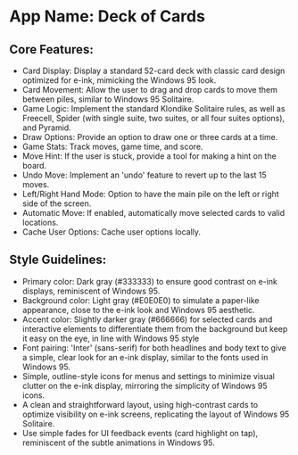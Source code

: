 # **App Name**: Deck of Cards

## Core Features:

- Card Display: Display a standard 52-card deck with classic card design optimized for e-ink, mimicking the Windows 95 look.
- Card Movement: Allow the user to drag and drop cards to move them between piles, similar to Windows 95 Solitaire.
- Game Logic: Implement the standard Klondike Solitaire rules, as well as Freecell, Spider (with single suite, two suites, or all four suites options), and Pyramid.
- Draw Options: Provide an option to draw one or three cards at a time.
- Game Stats: Track moves, game time, and score.
- Move Hint: If the user is stuck, provide a tool for making a hint on the board.
- Undo Move: Implement an 'undo' feature to revert up to the last 15 moves.
- Left/Right Hand Mode: Option to have the main pile on the left or right side of the screen.
- Automatic Move: If enabled, automatically move selected cards to valid locations.
- Cache User Options: Cache user options locally.

## Style Guidelines:

- Primary color: Dark gray (#333333) to ensure good contrast on e-ink displays, reminiscent of Windows 95.
- Background color: Light gray (#E0E0E0) to simulate a paper-like appearance, close to the e-ink look and Windows 95 aesthetic.
- Accent color: Slightly darker gray (#666666) for selected cards and interactive elements to differentiate them from the background but keep it easy on the eye, in line with Windows 95 style
- Font pairing: 'Inter' (sans-serif) for both headlines and body text to give a simple, clear look for an e-ink display, similar to the fonts used in Windows 95.
- Simple, outline-style icons for menus and settings to minimize visual clutter on the e-ink display, mirroring the simplicity of Windows 95 icons.
- A clean and straightforward layout, using high-contrast cards to optimize visibility on e-ink screens, replicating the layout of Windows 95 Solitaire.
- Use simple fades for UI feedback events (card highlight on tap), reminiscent of the subtle animations in Windows 95.